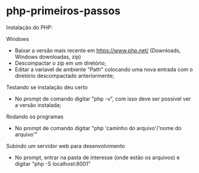 # php-primeiros-passos

Instalação do PHP:

Windows
- Baixar a versão mais recente em https://www.php.net/ (Downloads, Windows downloadas, zip)
- Descompactar o zip em um diretório;
- Editar a variavel de ambiente "Path" colocando uma nova entrada com o diretório descompactado anteriormente;

Testando se instalação deu certo
- No prompt de comando digitar "php -v", com isso deve ser possível ver a versão instalada;

Rodando os programas
- No prompt de comando digitar "php 'caminho do arquivo'/'nome do arquivo'"

Subindo um servidor web para desenvolvimento
- No prompt, entrar na pasta de interesse (onde estão os arquivos) e digitar "php -S localhost:8001"
